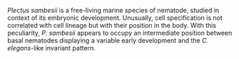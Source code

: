 [//]: # (Created by ./bin/manage_files.pl from ./species/Plectus_sambesii/Plectus_sambesii.about.html on Thu Jun 11 13:45:18 2020)
_Plectus sambesii_ is a free-living marine species of nematode, studied in context of its embryonic development. Unusually, cell specification is not correlated with cell lineage but with their position in the body. With this peculiarity, _P. sambesii_ appears to occupy an intermediate position between basal nematodes displaying a variable early development and the _C. elegans_-like invariant pattern.
